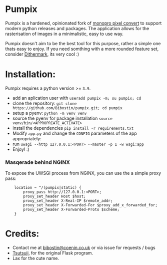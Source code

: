 # Pumpix
Pumpix is a hardened, opinionated fork of [monopro pixel convert](https://github.com/tsutsuji815/pixel_convert)
to support modern python releases and packages. The application allows for the
rasterisation of images in a minimalistic, easy to use way.

Pumpix doesn't aim to be the best tool for this purpose, rather a simple one
thats easy to enjoy. If you need somthing with a more rounded feature set,
consider [Dithermark](https://app.dithermark.com), its very cool :)

# Installation:
Pumpix requires a python version >= `3.9`.
- add an aplication user with `useradd pumpix -m; su pumpix; cd`
- clone the repository: `git clone https://github.com/Bibostin/pumpix.git; cd pumpix`
- setup a pyenv: `python -m venv venv`
- source the pyenv for package installation `source venv/bin/<APPROPRIATE_ACTIVATE>`
- install the dependencies `pip install -r requirements.txt`
- Modify `app.py` and change the `CONFIG` parameters of the app appropriately:
- run `uwsgi --http 127.0.0.1:<PORT> --master -p 1 -w wsgi:app`
- Enjoy! :)

### Masqerade behind NGINX
To expose the UWSGI process from NGINX, you can use the a simple proxy pass:
```
    location ~ ^/(pumpix|static) {
        proxy_pass http://127.0.0.1:<PORT>;
        proxy_set_header Host $host;
        proxy_set_header X-Real-IP $remote_addr;
        proxy_set_header X-Forwarded-For $proxy_add_x_forwarded_for;
        proxy_set_header X-Forwarded-Proto $scheme;
    }
```

# Credits:
- Contact me at bibostin@coenin.co.uk or via issue for requests / bugs
- [Tsutsuji](https://monopro.org), for the original Flask program.
- Lax for the cute name.

